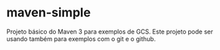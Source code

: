maven-simple
============

Projeto básico do Maven 3 para exemplos de GCS. Este projeto pode ser usando também para exemplos com o git e o github.
